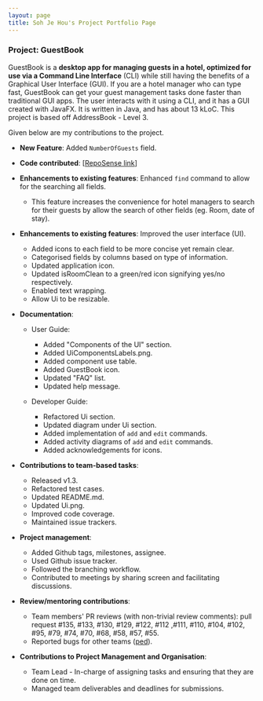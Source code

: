```yaml
---
layout: page
title: Soh Je Hou's Project Portfolio Page
---
```


### Project: GuestBook

GuestBook is a **desktop app for managing guests in a hotel,
optimized for use via a Command Line Interface** (CLI)
while still having the benefits of a Graphical User Interface (GUI).
If you are a hotel manager who can type fast, GuestBook can get your
guest management tasks done faster than traditional GUI apps.
The user interacts with it using a CLI, and it has a GUI created with JavaFX.
It is written in Java, and has about 13 kLoC.
This project is based off AddressBook - Level 3.

Given below are my contributions to the project.

* **New Feature**: Added `NumberOfGuests` field.

* **Code contributed**: [[RepoSense link](https://nus-cs2103-ay2223s1.github.io/tp-dashboard/?search=&sort=groupTitle&sortWithin=title&timeframe=commit&mergegroup=&groupSelect=groupByRepos&breakdown=true&checkedFileTypes=docs~functional-code~test-code~other&since=2022-09-16&tabOpen=true&tabType=authorship&tabAuthor=jehousoh&tabRepo=AY2223S1-CS2103T-W16-1%2Ftp%5Bmaster%5D&authorshipIsMergeGroup=false&authorshipFileTypes=&authorshipIsBinaryFileTypeChecked=false&authorshipIsIgnoredFilesChecked=false)]

* **Enhancements to existing features**: Enhanced `find` command to allow for the searching all fields.
  * This feature increases the convenience for hotel managers to search for their guests by allow the search of other
    fields (eg. Room, date of stay).

* **Enhancements to existing features**: Improved the user interface (UI).
  * Added icons to each field to be more concise yet remain clear.
  * Categorised fields by columns based on type of information.
  * Updated application icon.
  * Updated isRoomClean to a green/red icon signifying yes/no respectively.
  * Enabled text wrapping.
  * Allow Ui to be resizable.

* **Documentation**:
  * User Guide:
    * Added "Components of the UI" section.
    * Added UiComponentsLabels.png.
    * Added component use table.
    * Added GuestBook icon.
    * Updated "FAQ" list.
    * Updated help message.

  * Developer Guide:
    * Refactored Ui section.
    * Updated diagram under Ui section.
    * Added implementation of `add` and `edit` commands.
    * Added activity diagrams of `add` and `edit` commands.
    * Added acknowledgements for icons.

* **Contributions to team-based tasks**:
  * Released v1.3.
  * Refactored test cases.
  * Updated README.md.
  * Updated Ui.png.
  * Improved code coverage.
  * Maintained issue trackers.

* **Project management**:
  * Added Github tags, milestones, assignee.
  * Used Github issue tracker.
  * Followed the branching workflow.
  * Contributed to meetings by sharing screen and facilitating discussions.

* **Review/mentoring contributions**:
  * Team members' PR reviews (with non-trivial review comments): pull request #135, #133, #130, #129, #122, #112
    ,#111, #110, #104, #102, #95, #79, #74, #70, #68, #58, #57, #55.
  * Reported bugs for other teams ([ped](https://github.com/jehousoh/ped/issues)).

* **Contributions to Project Management and Organisation**:
  * Team Lead - In-charge of assigning tasks and ensuring that they are done on time.
  * Managed team deliverables and deadlines for submissions.
